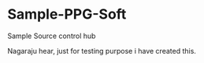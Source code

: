# Sample-PPG-Soft
Sample Source control hub

Nagaraju hear, just for testing purpose i have created this.
